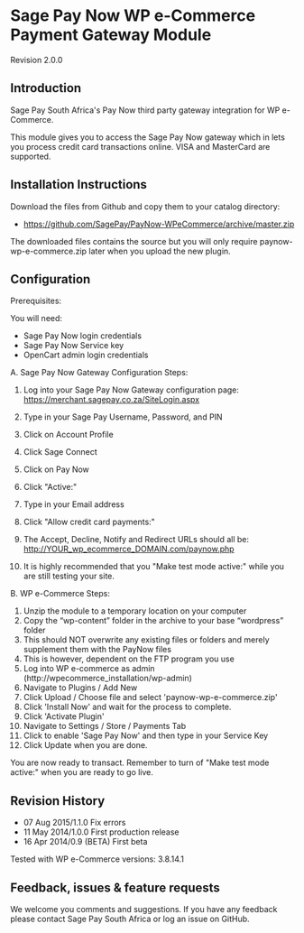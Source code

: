 Sage Pay Now WP e-Commerce Payment Gateway Module
=================================================

Revision 2.0.0

Introduction
------------

Sage Pay South Africa's Pay Now third party gateway integration for WP e-Commerce.

This module gives you to access the Sage Pay Now gateway which in lets you process credit card transactions online. VISA and MasterCard are supported.

Installation Instructions
-------------------------

Download the files from Github and copy them to your catalog directory:
* https://github.com/SagePay/PayNow-WPeCommerce/archive/master.zip

The downloaded files contains the source but you will only require paynow-wp-e-commerce.zip later when you upload the new plugin.

Configuration
-------------

Prerequisites:

You will need:
* Sage Pay Now login credentials
* Sage Pay Now Service key
* OpenCart admin login credentials

A. Sage Pay Now Gateway Configuration Steps:

1. Log into your Sage Pay Now Gateway configuration page:
	https://merchant.sagepay.co.za/SiteLogin.aspx
2. Type in your Sage Pay Username, Password, and PIN
2. Click on Account Profile
3. Click Sage Connect
4. Click on Pay Now
5. Click "Active:"
6. Type in your Email address
7. Click "Allow credit card payments:"

8. The Accept, Decline, Notify and Redirect URLs should all be:
	http://YOUR_wp_ecommerce_DOMAIN.com/paynow.php

9. It is highly recommended that you "Make test mode active:" while you are still testing your site.

B. WP e-Commerce Steps:

1. Unzip the module to a temporary location on your computer
2. Copy the “wp-content” folder in the archive to your base “wordpress” folder
3. This should NOT overwrite any existing files or folders and merely supplement them with the PayNow files
4. This is however, dependent on the FTP program you use
5. Log into WP e-commerce as admin (http://wpecommerce_installation/wp-admin)
6. Navigate to Plugins / Add New
7. Click Upload / Choose file and select 'paynow-wp-e-commerce.zip'
8. Click 'Install Now' and wait for the process to complete.
9. Click 'Activate Plugin'
10. Navigate to Settings / Store / Payments Tab
11. Click to enable 'Sage Pay Now' and then type in your Service Key
12. Click Update when you are done.

You are now ready to transact. Remember to turn of "Make test mode active:" when you are ready to go live.

Revision History
----------------

* 07 Aug 2015/1.1.0	 Fix errors
* 11 May 2014/1.0.0	 First production release
* 16 Apr 2014/0.9 (BETA) First beta

Tested with WP e-Commerce versions:
3.8.14.1

Feedback, issues & feature requests
-----------------------------------

We welcome you comments and suggestions. If you have any feedback please contact Sage Pay South Africa or log an issue on GitHub.
